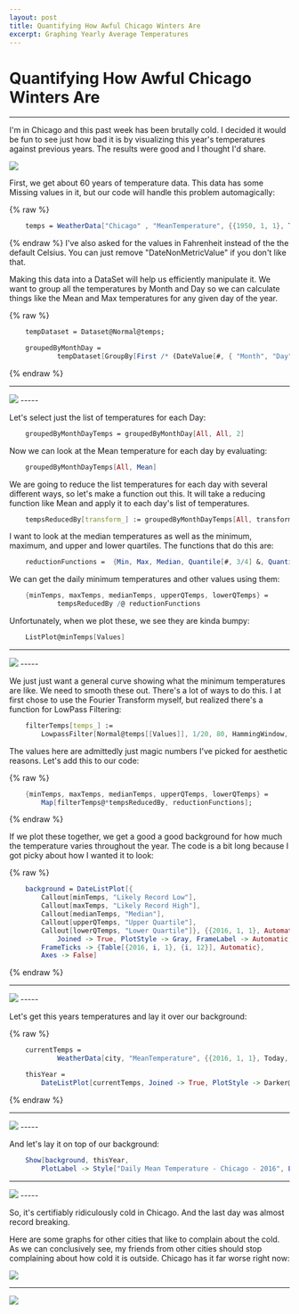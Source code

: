 ```yaml
---
layout: post
title: Quantifying How Awful Chicago Winters Are
excerpt: Graphing Yearly Average Temperatures
---
```


# Quantifying How Awful Chicago Winters Are
-----

I'm in Chicago and this past week has been brutally cold. I decided it would be fun to see just how bad it is by visualizing this year's temperatures against previous years. The results were good and I thought I'd share.

<img class="pure-img" src="{{ site.url }}/assets/ChicagoCold1.jpg">

First, we get about 60 years of temperature data. This data has some Missing values in it, but our code will handle this problem automagically:

{% raw %}
```Mathematica
	temps = WeatherData["Chicago" , "MeanTemperature", {{1950, 1, 1}, Today, "Day"},  "DateNonMetricValue"]
```
{% endraw %}
I've also asked for the values in Fahrenheit instead of the the default Celsius. You can just remove "DateNonMetricValue" if you don't like that.

Making this data into a DataSet will help us efficiently manipulate it. We want to group all the temperatures by Month and Day so we can calculate things like the Mean and Max temperatures for any given day of the year.

{% raw %}
```Mathematica
	tempDataset = Dataset@Normal@temps;

	groupedByMonthDay = 
    		tempDataset[GroupBy[First /* (DateValue[#, { "Month", "Day"}] &)]]
```
{% endraw %}

-----
<img class="pure-img" src="{{ site.url }}/assets/ChicagoCold2.png">
-----

Let's select just the list of temperatures for each Day:

```Mathematica
	groupedByMonthDayTemps = groupedByMonthDay[All, All, 2]
```

Now we can look at the Mean temperature for each day by evaluating:

```Mathematica
	groupedByMonthDayTemps[All, Mean]
```

We are going to reduce the list temperatures for each day with several different ways, so let's make a function out this. It will take a reducing function like Mean and apply it to each day's list of temperatures.

```Mathematica
	tempsReducedBy[transform_] := groupedByMonthDayTemps[All, transform];
```

I want to look at the median temperatures as well as the minimum, maximum, and upper and lower quartiles. The functions that do this are:

```Mathematica
	reductionFunctions =  {Min, Max, Median, Quantile[#, 3/4] &, Quantile[#, 1/4] &};
```
We can get the daily minimum temperatures and other values using them:

```Mathematica
 	{minTemps, maxTemps, medianTemps, upperQTemps, lowerQTemps} = 
      		tempsReducedBy /@ reductionFunctions
```

Unfortunately, when we plot these, we see they are kinda bumpy:

```Mathematica
	ListPlot@minTemps[Values]
```

-----
<img class="pure-img" src="{{ site.url }}/assets/ChicagoCold3.png">
-----

 We just just want a general curve showing what the minimum temperatures are like. We need to smooth these out. There's a lot of ways to do this. I at first chose to use the Fourier Transform myself, but realized there's a function for LowPass Filtering:

```Mathematica
	filterTemps[temps_] := 
 		LowpassFilter[Normal@temps[[Values]], 1/20, 80, HammingWindow, Padding -> "Periodic"]
```

The values here are admittedly just magic numbers I've picked for aesthetic reasons. Let's add this to our code:

{% raw %}
```Mathematica
	{minTemps, maxTemps, medianTemps, upperQTemps, lowerQTemps} = 
  		Map[filterTemps@*tempsReducedBy, reductionFunctions];
```
{% endraw %}

If we plot these together, we get a good a good background for how much the temperature varies throughout the year. The code is a bit long because I got picky about how I wanted it to look:

{% raw %}
```Mathematica
	background = DateListPlot[{
   		Callout[minTemps, "Likely Record Low"],
   		Callout[maxTemps, "Likely Record High"],
   		Callout[medianTemps, "Median"],
   		Callout[upperQTemps, "Upper Quartile"],
   		Callout[lowerQTemps, "Lower Quartile"]}, {{2016, 1, 1}, Automatic,  "Day"}, 
    		Joined -> True, PlotStyle -> Gray, FrameLabel -> Automatic,
   		FrameTicks -> {Table[{2016, i, 1}, {i, 12}], Automatic}, 
  		Axes -> False]
```
{% endraw %}

-----
<img class="pure-img" src="{{ site.url }}/assets/ChicagoCold4.png">
-----

Let's get this years temperatures and lay it over our background:

{% raw %}
```Mathematica
	currentTemps = 
    		WeatherData[city, "MeanTemperature", {{2016, 1, 1}, Today, "Day"}, "DateNonMetricValue"];

	thisYear = 
		DateListPlot[currentTemps, Joined -> True, PlotStyle -> Darker@Red]
```
{% endraw %}

-----
<img class="pure-img" src="{{ site.url }}/assets/ChicagoCold5.png">
-----

And let's lay it on top of our background:

```Mathematica
	Show[background, thisYear, 
		PlotLabel -> Style["Daily Mean Temperature - Chicago - 2016", Large, FontFamily -> "Times"]]
```

-----
<img class="pure-img" src="{{ site.url }}/assets/ChicagoCold6.png">
-----

So, it's certifiably ridiculously cold in Chicago. And the last day was almost record breaking.

Here are some graphs for other cities that like to complain about the cold. As we can conclusively see, my friends from other cities should stop complaining about how cold it is outside. Chicago has it far worse right now:

<img class="pure-img" src="{{ site.url }}/assets/ChicagoCold7.png">

-----

<img class="pure-img" src="{{ site.url }}/assets/ChicagoCold8.png">
